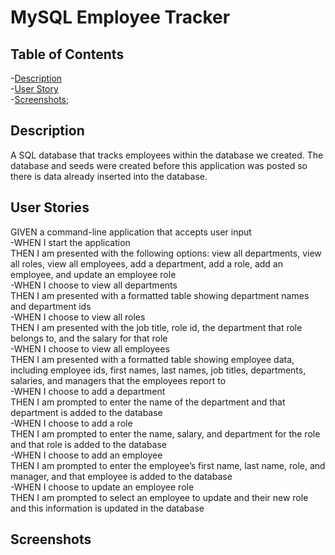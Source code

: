 # MySQL Employee Tracker

## Table of Contents
-[Description](#description)\
-[User Story](#user-stories)\
-[Screenshots](#screenshots);


## Description

A SQL database that tracks employees within the database we created. The database and seeds were created before this application was posted so there is data already inserted into the database.

## User Stories

GIVEN a command-line application that accepts user input  
-WHEN I start the application  
 THEN I am presented with the following options: view all departments, view all roles, view all employees, add a department, add a role, add an employee, and update an employee role  
-WHEN I choose to view all departments  
 THEN I am presented with a formatted table showing department names and department ids  
-WHEN I choose to view all roles  
 THEN I am presented with the job title, role id, the department that role belongs to, and the salary for that role  
-WHEN I choose to view all employees  
THEN I am presented with a formatted table showing employee data, including employee ids, first names, last names, job titles, departments, salaries, and managers that the employees report to  
-WHEN I choose to add a department  
THEN I am prompted to enter the name of the department and that department is added to the database  
-WHEN I choose to add a role  
THEN I am prompted to enter the name, salary, and department for the role and that role is added to the database  
-WHEN I choose to add an employee  
THEN I am prompted to enter the employee’s first name, last name, role, and manager, and that employee is added to the database  
-WHEN I choose to update an employee role  
THEN I am prompted to select an employee to update and their new role and this information is updated in the database  

## Screenshots

